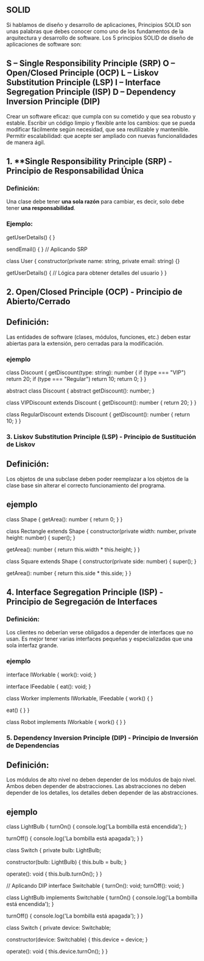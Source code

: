 ## SOLID

Si hablamos de diseño y desarrollo de aplicaciones, Principios SOLID son unas palabras que debes conocer como uno de los fundamentos de la arquitectura y desarrollo de software.
Los 5 principios SOLID de diseño de aplicaciones de software son:

S – Single Responsibility Principle (SRP)
O – Open/Closed Principle (OCP)
L – Liskov Substitution Principle (LSP)
I – Interface Segregation Principle (ISP)
D – Dependency Inversion Principle (DIP)
--
Crear un software eficaz: que cumpla con su cometido y que sea robusto y estable.
Escribir un código limpio y flexible ante los cambios: que se pueda modificar fácilmente según necesidad, que sea reutilizable y mantenible.
Permitir escalabilidad: que acepte ser ampliado con nuevas funcionalidades de manera ágil.

## 1. **Single Responsibility Principle (SRP) - Principio de Responsabilidad Única

### Definición:
Una clase debe tener **una sola razón** para cambiar, es decir, solo debe tener **una responsabilidad**.

### Ejemplo:

  getUserDetails() {
  }

  sendEmail() {
  }
// Aplicando SRP

class User {
  constructor(private name: string, private email: string) {}

  getUserDetails() {
    // Lógica para obtener detalles del usuario
  }
}
## 2. Open/Closed Principle (OCP) - Principio de Abierto/Cerrado
## Definición:
Las entidades de software (clases, módulos, funciones, etc.) deben estar abiertas para la extensión, pero cerradas para la modificación.

### ejemplo 

class Discount {
  getDiscount(type: string): number {
    if (type === "VIP") return 20;
    if (type === "Regular") return 10;
    return 0;
  }
}

abstract class Discount {
  abstract getDiscount(): number;
}

class VIPDiscount extends Discount {
  getDiscount(): number {
    return 20;
  }
}

class RegularDiscount extends Discount {
  getDiscount(): number {
    return 10;
  }
}

### 3. Liskov Substitution Principle (LSP) - Principio de Sustitución de Liskov
## Definición:
Los objetos de una subclase deben poder reemplazar a los objetos de la clase base sin alterar el correcto funcionamiento del programa.

## ejemplo

class Shape {
  getArea(): number {
    return 0;
  }
}

class Rectangle extends Shape {
  constructor(private width: number, private height: number) {
    super();
  }

  getArea(): number {
    return this.width * this.height;
  }
}

class Square extends Shape {
  constructor(private side: number) {
    super();
  }

  getArea(): number {
    return this.side * this.side;
  }
}

## 4. Interface Segregation Principle (ISP) - Principio de Segregación de Interfaces
### Definición:

Los clientes no deberían verse obligados a depender de interfaces que no usan. Es mejor tener varias interfaces pequeñas y especializadas que una sola interfaz grande.
### ejemplo 

interface IWorkable {
  work(): void;
}

interface IFeedable {
  eat(): void;
}

class Worker implements IWorkable, IFeedable {
  work() {
  }

  eat() {
  }
}

class Robot implements IWorkable {
  work() {
  }
}

### 5. Dependency Inversion Principle (DIP) - Principio de Inversión de Dependencias
## Definición:
Los módulos de alto nivel no deben depender de los módulos de bajo nivel. Ambos deben depender de abstracciones. Las abstracciones no deben depender de los detalles, los detalles deben depender de las abstracciones.

## ejemplo 
class LightBulb {
  turnOn() {
    console.log('La bombilla está encendida');
  }

  turnOff() {
    console.log('La bombilla está apagada');
  }
}

class Switch {
  private bulb: LightBulb;

  constructor(bulb: LightBulb) {
    this.bulb = bulb;
  }

  operate(): void {
    this.bulb.turnOn();
  }
}

// Aplicando DIP
interface Switchable {
  turnOn(): void;
  turnOff(): void;
}

class LightBulb implements Switchable {
  turnOn() {
    console.log('La bombilla está encendida');
  }

  turnOff() {
    console.log('La bombilla está apagada');
  }
}

class Switch {
  private device: Switchable;

  constructor(device: Switchable) {
    this.device = device;
  }

  operate(): void {
    this.device.turnOn();
  }
}
